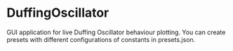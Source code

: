 # DuffingOscillator

GUI application for live Duffing Oscillator behaviour plotting.
You can create presets with different configurations of constants in presets.json.
